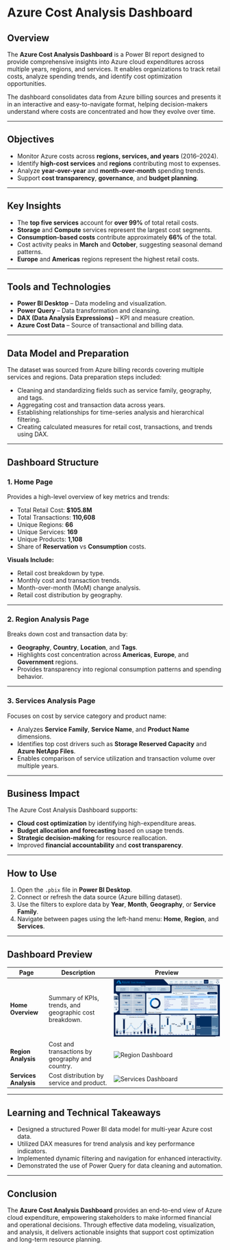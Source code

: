 # Azure Cost Analysis Dashboard

## Overview
The **Azure Cost Analysis Dashboard** is a Power BI report designed to provide comprehensive insights into Azure cloud expenditures across multiple years, regions, and services. It enables organizations to track retail costs, analyze spending trends, and identify cost optimization opportunities.

The dashboard consolidates data from Azure billing sources and presents it in an interactive and easy-to-navigate format, helping decision-makers understand where costs are concentrated and how they evolve over time.

---

## Objectives
- Monitor Azure costs across **regions, services, and years** (2016–2024).  
- Identify **high-cost services** and **regions** contributing most to expenses.  
- Analyze **year-over-year** and **month-over-month** spending trends.  
- Support **cost transparency**, **governance**, and **budget planning**.

---

## Key Insights
- The **top five services** account for **over 99%** of total retail costs.  
- **Storage** and **Compute** services represent the largest cost segments.  
- **Consumption-based costs** contribute approximately **66%** of the total.  
- Cost activity peaks in **March** and **October**, suggesting seasonal demand patterns.  
- **Europe** and **Americas** regions represent the highest retail costs.

---

## Tools and Technologies
- **Power BI Desktop** – Data modeling and visualization.  
- **Power Query** – Data transformation and cleansing.  
- **DAX (Data Analysis Expressions)** – KPI and measure creation.  
- **Azure Cost Data** – Source of transactional and billing data.

---

## Data Model and Preparation
The dataset was sourced from Azure billing records covering multiple services and regions. Data preparation steps included:
- Cleaning and standardizing fields such as service family, geography, and tags.  
- Aggregating cost and transaction data across years.  
- Establishing relationships for time-series analysis and hierarchical filtering.  
- Creating calculated measures for retail cost, transactions, and trends using DAX.

---

## Dashboard Structure

### 1. Home Page
Provides a high-level overview of key metrics and trends:
- Total Retail Cost: **$105.8M**  
- Total Transactions: **110,608**  
- Unique Regions: **66**  
- Unique Services: **169**  
- Unique Products: **1,108**  
- Share of **Reservation** vs **Consumption** costs.

**Visuals Include:**
- Retail cost breakdown by type.  
- Monthly cost and transaction trends.  
- Month-over-month (MoM) change analysis.  
- Retail cost distribution by geography.

---

### 2. Region Analysis Page
Breaks down cost and transaction data by:
- **Geography**, **Country**, **Location**, and **Tags**.  
- Highlights cost concentration across **Americas**, **Europe**, and **Government** regions.  
- Provides transparency into regional consumption patterns and spending behavior.

---

### 3. Services Analysis Page
Focuses on cost by service category and product name:
- Analyzes **Service Family**, **Service Name**, and **Product Name** dimensions.  
- Identifies top cost drivers such as **Storage Reserved Capacity** and **Azure NetApp Files**.  
- Enables comparison of service utilization and transaction volume over multiple years.

---

## Business Impact
The Azure Cost Analysis Dashboard supports:
- **Cloud cost optimization** by identifying high-expenditure areas.  
- **Budget allocation and forecasting** based on usage trends.  
- **Strategic decision-making** for resource reallocation.  
- Improved **financial accountability** and **cost transparency**.

---

## How to Use
1. Open the `.pbix` file in **Power BI Desktop**.  
2. Connect or refresh the data source (Azure billing dataset).  
3. Use the filters to explore data by **Year**, **Month**, **Geography**, or **Service Family**.  
4. Navigate between pages using the left-hand menu: **Home**, **Region**, and **Services**.

---

## Dashboard Preview

| Page | Description | Preview |
|-------|--------------|----------|
| **Home Overview** | Summary of KPIs, trends, and geographic cost breakdown. | ![Home Dashboard](https://github.com/Ajit-Sabat/Power-BI-Portfolio/blob/main/Azure%20Cost%20Analysis/Azure%20Home.png) |
| **Region Analysis** | Cost and transactions by geography and country. | ![Region Dashboard](<your-image-link-here>) |
| **Services Analysis** | Cost distribution by service and product. | ![Services Dashboard](<your-image-link-here>) |


---

## Learning and Technical Takeaways
- Designed a structured Power BI data model for multi-year Azure cost data.  
- Utilized DAX measures for trend analysis and key performance indicators.  
- Implemented dynamic filtering and navigation for enhanced interactivity.  
- Demonstrated the use of Power Query for data cleaning and automation.

---

## Conclusion
The **Azure Cost Analysis Dashboard** provides an end-to-end view of Azure cloud expenditure, empowering stakeholders to make informed financial and operational decisions. Through effective data modeling, visualization, and analysis, it delivers actionable insights that support cost optimization and long-term resource planning.
